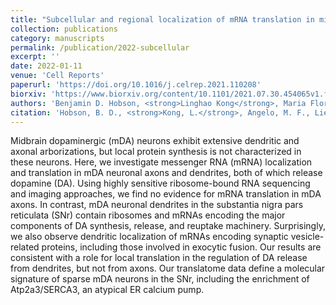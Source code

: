 ```yaml
---
title: "Subcellular and regional localization of mRNA translation in midbrain dopamine neurons"
collection: publications
category: manuscripts
permalink: /publication/2022-subcellular
excerpt: ''
date: 2022-01-11
venue: 'Cell Reports'
paperurl: 'https://doi.org/10.1016/j.celrep.2021.110208'
biorxiv: 'https://www.biorxiv.org/content/10.1101/2021.07.30.454065v1.full'
authors: 'Benjamin D. Hobson, <strong>Linghao Kong</strong>, Maria Florencia Angelo, Ori J. Lieberman, Eugene V. Mosharov, Etienne Herzog, David Sulzer, & Peter A. Sims'
citation: 'Hobson, B. D., <strong>Kong, L.</strong>, Angelo, M. F., Lieberman, O. J., Mosharov, E. V., Herzog, E., Sulzer, D., & Sims, P. A. (2022). Subcellular and regional localization of mRNA translation in midbrain dopamine neurons. Cell Reports, 38(2) (Cell Rep). https://doi.org/10.1016/j.celrep.2021.110208'
---
```



Midbrain dopaminergic (mDA) neurons exhibit extensive dendritic and axonal arborizations, but local protein synthesis is not characterized in these neurons. Here, we investigate messenger RNA (mRNA) localization and translation in mDA neuronal axons and dendrites, both of which release dopamine (DA). Using highly sensitive ribosome-bound RNA sequencing and imaging approaches, we find no evidence for mRNA translation in mDA axons. In contrast, mDA neuronal dendrites in the substantia nigra pars reticulata (SNr) contain ribosomes and mRNAs encoding the major components of DA synthesis, release, and reuptake machinery. Surprisingly, we also observe dendritic localization of mRNAs encoding synaptic vesicle-related proteins, including those involved in exocytic fusion. Our results are consistent with a role for local translation in the regulation of DA release from dendrites, but not from axons. Our translatome data define a molecular signature of sparse mDA neurons in the SNr, including the enrichment of Atp2a3/SERCA3, an atypical ER calcium pump.
